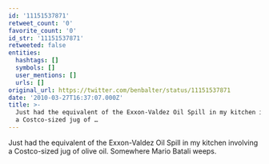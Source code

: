 ```yaml
---
id: '11151537871'
retweet_count: '0'
favorite_count: '0'
id_str: '11151537871'
retweeted: false
entities:
  hashtags: []
  symbols: []
  user_mentions: []
  urls: []
original_url: https://twitter.com/benbalter/status/11151537871
date: '2010-03-27T16:37:07.000Z'
title: >-
  Just had the equivalent of the Exxon-Valdez Oil Spill in my kitchen involving
  a Costco-sized jug of …
---
```


Just had the equivalent of the Exxon-Valdez Oil Spill in my kitchen involving a Costco-sized jug of olive oil. Somewhere Mario Batali weeps.